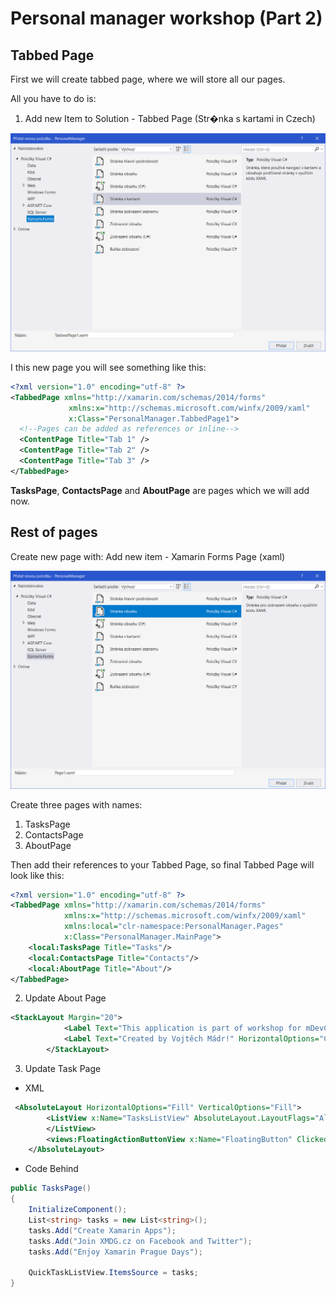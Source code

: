 #  Personal manager workshop (Part 2)

## Tabbed Page
First we will create tabbed page, where we will store all our pages.

All you have to do is:

1) Add new Item to Solution - Tabbed Page (Str�nka s kartami in Czech)

![New Tabbed Page](../Resources/Screenshots/NewTabbedPage.png)

I this new page you will see something like this:
```xml
<?xml version="1.0" encoding="utf-8" ?>
<TabbedPage xmlns="http://xamarin.com/schemas/2014/forms"
             xmlns:x="http://schemas.microsoft.com/winfx/2009/xaml"
             x:Class="PersonalManager.TabbedPage1">
  <!--Pages can be added as references or inline-->
  <ContentPage Title="Tab 1" />
  <ContentPage Title="Tab 2" />
  <ContentPage Title="Tab 3" />
</TabbedPage>
```
**TasksPage**, **ContactsPage** and **AboutPage** are pages which we will add now.

## Rest of pages
Create new page with: Add new item -  Xamarin Forms Page (xaml)

![Tabbed Page Custom Page](../Resources/Screenshots/TabbedPageCustomPage.png)

Create three pages with names:
1) TasksPage
2) ContactsPage
3) AboutPage

Then add their references to your Tabbed Page, so final Tabbed Page will look like this:
```xml
<?xml version="1.0" encoding="utf-8" ?>
<TabbedPage xmlns="http://xamarin.com/schemas/2014/forms"
            xmlns:x="http://schemas.microsoft.com/winfx/2009/xaml"
            xmlns:local="clr-namespace:PersonalManager.Pages"
            x:Class="PersonalManager.MainPage">
    <local:TasksPage Title="Tasks"/>
    <local:ContactsPage Title="Contacts"/>
    <local:AboutPage Title="About"/>
</TabbedPage>
```

2) Update About Page 

```xml
<StackLayout Margin="20">
            <Label Text="This application is part of workshop for mDevCamp!" HorizontalOptions="Center"/>
            <Label Text="Created by Vojtěch Mádr!" HorizontalOptions="Center"/>
        </StackLayout>
```

3) Update Task Page

* XML

```xml
 <AbsoluteLayout HorizontalOptions="Fill" VerticalOptions="Fill">
        <ListView x:Name="TasksListView" AbsoluteLayout.LayoutFlags="All" AbsoluteLayout.LayoutBounds="0, 0, 1, 1">
        </ListView>
        <views:FloatingActionButtonView x:Name="FloatingButton" Clicked="Button_Clicked" AbsoluteLayout.LayoutFlags="PositionProportional" AbsoluteLayout.LayoutBounds="1, 1, AutoSize, AutoSize" ButtonColor="Blue" ImageName="add"/>
    </AbsoluteLayout>
```

* Code Behind

```csharp
public TasksPage()
{
	InitializeComponent();
	List<string> tasks = new List<string>();
	tasks.Add("Create Xamarin Apps");
	tasks.Add("Join XMDG.cz on Facebook and Twitter");
	tasks.Add("Enjoy Xamarin Prague Days");

    QuickTaskListView.ItemsSource = tasks;
}

```

